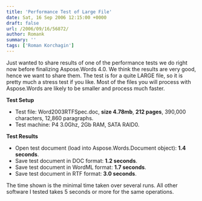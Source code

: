 ```yaml
---
title: 'Performance Test of Large File'
date: Sat, 16 Sep 2006 12:15:00 +0000
draft: false
url: /2006/09/16/56872/
author: Romank
summary: ''
tags: ['Roman Korchagin']
---
```


Just wanted to share results of one of the performance tests we do right now before finalizing Aspose.Words 4.0. We think the results are very good, hence we want to share them. The test is for a quite LARGE file, so it is pretty much a stress test if you like. Most of the files you will process with Aspose.Words are likely to be smaller and process much faster.

**Test Setup**

*   Test file: Word2003RTFSpec.doc, **size 4.78mb**, **212 pages**, 390,000 characters, 12,860 paragraphs.
*   Test machine: P4 3.0Ghz, 2Gb RAM, SATA RAID0.

**Test Results**

*   Open test document (load into Aspose.Words.Document object): **1.4 seconds**.
*   Save test document in DOC format: **1.2 seconds**.
*   Save test document in WordML format: **1.7 seconds**.
*   Save test document in RTF format: **3.0 seconds**.

The time shown is the minimal time taken over several runs. All other software I tested takes 5 seconds or more for the same operations.







